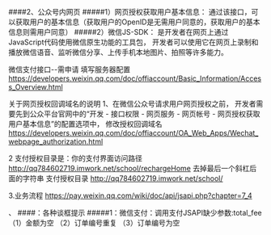 ####2、公众号内网页
#####1）网页授权获取用户基本信息：
通过该接口，可以获取用户的基本信息（获取用户的OpenID是无需用户同意的，获取用户的基本信息则需用户同意）
#####2）微信JS-SDK：
是开发者在网页上通过JavaScript代码使用微信原生功能的工具包，
开发者可以使用它在网页上录制和播放微信语音、监听微信分享、上传手机本地图片、拍照等许多能力。

微信支付接口--需申请
填写服务器配置
https://developers.weixin.qq.com/doc/offiaccount/Basic_Information/Access_Overview.html


关于网页授权回调域名的说明
1、在微信公众号请求用户网页授权之前，
开发者需要先到公众平台官网中的“开发 - 接口权限 - 网页服务 - 网页帐号 - 网页授权获取用户基本信息”的配置选项中，
修改授权回调域名
https://developers.weixin.qq.com/doc/offiaccount/OA_Web_Apps/Wechat_webpage_authorization.html

2
支付授权目录是：你的支付界面访问路径
http://qq784602719.imwork.net/school/rechargeHome  去掉最后一个斜杠后面的字符串
支付授权目录 http://qq784602719.imwork.net/school/ 


3.业务流程
https://pay.weixin.qq.com/wiki/doc/api/jsapi.php?chapter=7_4


、
####：各种谈框提示
#####1：微信支付：调用支付JSAPI缺少参数:total_fee
（1）金额为空
（2）订单编号重复
（3）订单编号为空



